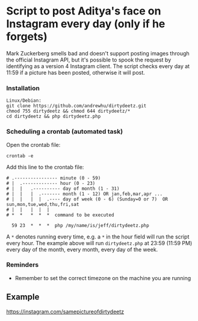 # Script to post Aditya's face on Instagram every day (only if he forgets)
Mark Zuckerberg smells bad and doesn't support posting images through the official Instagram API, but it's possible to spook the request by identifying as a version 4 Instagram client. 
The script checks every day at 11:59 if a picture has been posted, otherwise it will post.

### Installation
```
Linux/Debian:
git clone https://github.com/andrewhu/dirtydeetz.git
chmod 755 dirtydeetz && chmod 644 dirtydeetz/*
cd dirtydeetz && php dirtydeetz.php 
```
### Scheduling a crontab (automated task)
Open the crontab file:
```
crontab -e
```
Add this line to the crontab file:
```
# .---------------- minute (0 - 59) 
# |  .------------- hour (0 - 23)
# |  |   .---------- day of month (1 - 31)
# |  |   |  .------- month (1 - 12) OR jan,feb,mar,apr ... 
# |  |   |  |  .---- day of week (0 - 6) (Sunday=0 or 7)  OR sun,mon,tue,wed,thu,fri,sat 
# |  |   |  |  |
# *  *   *  *  *  command to be executed

  59 23  *  *  *  php /my/name/is/jeff/dirtydeetz.php
```

A `*` denotes running every time, e.g. a `*` in the hour field will run the script every hour. The example above will run `dirtydeetz.php` at 23:59 (11:59 PM) every day of the month, every month, every day of the week.
### Reminders
- Remember to set the correct timezone on the machine you are running

## Example
https://instagram.com/samepictureofdirtydeetz
